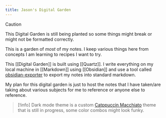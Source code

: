 ```yaml
---
title: Jason's Digital Garden
---
```


> [!caution]
> This Digital Garden is still being planted so some things might break or might not be formatted correctly.

This is a garden of _most_ of my notes. I keep various things here from concepts I am learning to recipes I want to try.

This [[Digital Garden]] is built using [[Quartz]]. I write everything on my local machine in [[Markdown]] using [[Obsidian]] and use a tool called [obsidian-exporter](https://github.com/zoni/obsidian-export) to export my notes into standard markdown.

My plan for this digital garden is just to host the notes that I have taken/are taking about various subjects for me to reference or anyone else to reference.

> [!info]
> Dark mode theme is a custom [Catppuccin Macchiato](https://github.com/catppuccin/catppuccin) theme that is still in progress, some color combos might look funky.
